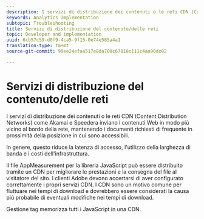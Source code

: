 ```yaml
---
description: I servizi di distribuzione dei contenuti o le reti CDN (Content Distribution Networks) come Akamai e Speedera inviano i contenuti Web in modo più vicino al bordo della rete, mantenendo i documenti richiesti di frequente in prossimità della posizione in cui sono accessibili.
keywords: Analytics Implementation
subtopic: Troubleshooting
title: Servizi di distribuzione del contenuto/delle reti
topic: Developer and implementation
uuid: 6cb57c59-d0f9-4ca5-9f15-0e74e585a4a1
translation-type: tm+mt
source-git-commit: 99ee24efaa517e8da700c67818c111c4aa90dc02

---
```



# Servizi di distribuzione del contenuto/delle reti

I servizi di distribuzione dei contenuti o le reti CDN (Content Distribution Networks) come Akamai e Speedera inviano i contenuti Web in modo più vicino al bordo della rete, mantenendo i documenti richiesti di frequente in prossimità della posizione in cui sono accessibili.

In genere, questo riduce la latenza di accesso, l'utilizzo della larghezza di banda e i costi dell'infrastruttura.

Il file AppMeasurement per la libreria JavaScript può essere distribuito tramite un CDN per migliorare le prestazioni e la consegna del file al visitatore del sito. I clienti Adobe devono accertarsi di aver configurato correttamente i propri servizi CDN. I CDN sono un motivo comune per fluttuare nei tempi di download e dovrebbero essere considerati la causa più probabile di eventuali modifiche nei tempi di download.

Gestione tag memorizza tutti i JavaScript in una CDN.
